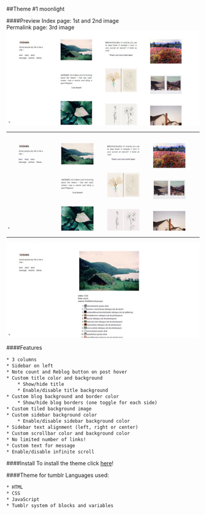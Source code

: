 ##Theme #1 moonlight

####Preview
Index page: 1st and 2nd image <br> 
Permalink page: 3rd image <br>
![alt tag](https://github.com/milebza/moonlight/blob/master/assets/index.JPG)
***
![alt tag](https://github.com/milebza/moonlight/blob/master/assets/theme.gif)
***
![alt tag](https://github.com/milebza/moonlight/blob/master/assets/permalink.JPG)

####Features

	* 3 columns
	* Sidebar on left
	* Note count and Reblog button on post hover
	* Custom title color and background
 		* Show/hide title
		* Enable/disable title background
	* Custom blog background and border color
		* Show/hide blog borders (one toggle for each side)
	* Custom tiled background image
	* Custom sidebar background color
		* Enable/disable sidebar background color
	* Sidebar text alignment (left, right or center)
	* Custom scrollbar color and background color
	* No limited number of links!
	* Custom text for message
	* Enable/disable infinite scroll

####Install
To install the theme click [here](https://www.tumblr.com/theme/40383?utm_medium=email&utm_source=www.tumblr.com&utm_campaign=&utm_term=view)!

####Theme for tumblr 
Languages used:

	* HTML 
	* CSS 
	* JavaScript
	* Tumblr system of blocks and variables
